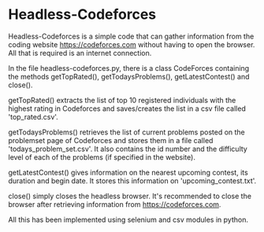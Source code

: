 # Headless-Codeforces

Headless-Codeforces is a simple code that can gather information from the coding website https://codeforces.com without having to open the browser. All that is required is an
internet connection.

In the file headless-codeforces.py, there is a class CodeForces containing the methods getTopRated(), getTodaysProblems(), getLatestContest() and close().

getTopRated() extracts the list of top 10 registered individuals with the highest rating in Codeforces and saves/creates the list in a csv file called 'top_rated.csv'.

getTodaysProblems() retrieves the list of current problems posted on the problemset page of Codeforces and stores them in a file called 'todays_problem_set.csv'. It also contains
the id number and the difficulty level of each of the problems (if specified in the website).

getLatestContest() gives information on the nearest upcoming contest, its duration and begin date. It stores this information on 'upcoming_contest.txt'.

close() simply closes the headless browser. It's recommended to close the browser after retrieving information from https://codeforces.com.

All this has been implemented using selenium and csv modules in python.
